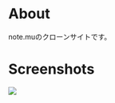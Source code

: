 # About
note.muのクローンサイトです。

# Screenshots
![](https://user-images.githubusercontent.com/23380926/27298828-25db376a-5565-11e7-9c04-e786555a63eb.png)
